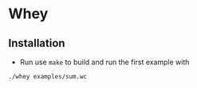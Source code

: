 # Whey
## Installation

* Run use `make` to build and run the first example with 
```
./whey examples/sum.wc
```
